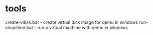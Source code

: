 # tools
create-vdisk.bat - create virtual disk image for qemu in windows
run-vmachine.bat - run a virtual machine with qemu in windows
